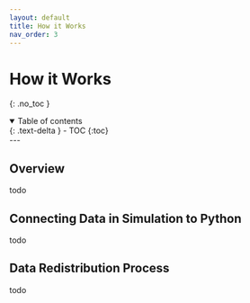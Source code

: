 ```yaml
---
layout: default
title: How it Works
nav_order: 3
---
```

# How it Works
{: .no_toc }

<details open markdown="block">
  <summary>
    Table of contents
  </summary>
  {: .text-delta }
- TOC
{:toc}
</details>
---

## Overview
todo

## Connecting Data in Simulation to Python
todo

## Data Redistribution Process
todo
